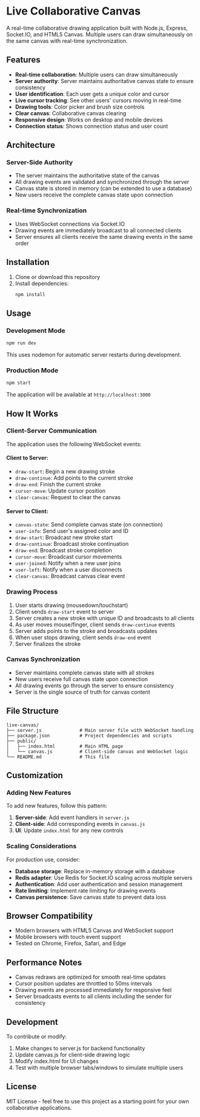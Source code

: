 # Live Collaborative Canvas

A real-time collaborative drawing application built with Node.js, Express, Socket.IO, and HTML5 Canvas. Multiple users can draw simultaneously on the same canvas with real-time synchronization.

## Features

- **Real-time collaboration**: Multiple users can draw simultaneously
- **Server authority**: Server maintains authoritative canvas state to ensure consistency
- **User identification**: Each user gets a unique color and cursor
- **Live cursor tracking**: See other users' cursors moving in real-time
- **Drawing tools**: Color picker and brush size controls
- **Clear canvas**: Collaborative canvas clearing
- **Responsive design**: Works on desktop and mobile devices
- **Connection status**: Shows connection status and user count

## Architecture

### Server-Side Authority
- The server maintains the authoritative state of the canvas
- All drawing events are validated and synchronized through the server
- Canvas state is stored in memory (can be extended to use a database)
- New users receive the complete canvas state upon connection

### Real-time Synchronization
- Uses WebSocket connections via Socket.IO
- Drawing events are immediately broadcast to all connected clients
- Server ensures all clients receive the same drawing events in the same order

## Installation

1. Clone or download this repository
2. Install dependencies:
   ```bash
   npm install
   ```

## Usage

### Development Mode
```bash
npm run dev
```
This uses nodemon for automatic server restarts during development.

### Production Mode
```bash
npm start
```

The application will be available at `http://localhost:3000`

## How It Works

### Client-Server Communication

The application uses the following WebSocket events:

#### Client to Server:
- `draw-start`: Begin a new drawing stroke
- `draw-continue`: Add points to the current stroke
- `draw-end`: Finish the current stroke
- `cursor-move`: Update cursor position
- `clear-canvas`: Request to clear the canvas

#### Server to Client:
- `canvas-state`: Send complete canvas state (on connection)
- `user-info`: Send user's assigned color and ID
- `draw-start`: Broadcast new stroke start
- `draw-continue`: Broadcast stroke continuation
- `draw-end`: Broadcast stroke completion
- `cursor-move`: Broadcast cursor movements
- `user-joined`: Notify when a new user joins
- `user-left`: Notify when a user disconnects
- `clear-canvas`: Broadcast canvas clear event

### Drawing Process

1. User starts drawing (mousedown/touchstart)
2. Client sends `draw-start` event to server
3. Server creates a new stroke with unique ID and broadcasts to all clients
4. As user moves mouse/finger, client sends `draw-continue` events
5. Server adds points to the stroke and broadcasts updates
6. When user stops drawing, client sends `draw-end` event
7. Server finalizes the stroke

### Canvas Synchronization

- Server maintains complete canvas state with all strokes
- New users receive full canvas state upon connection
- All drawing events go through the server to ensure consistency
- Server is the single source of truth for canvas content

## File Structure

```
live-canvas/
├── server.js              # Main server file with WebSocket handling
├── package.json           # Project dependencies and scripts
├── public/
│   ├── index.html         # Main HTML page
│   └── canvas.js          # Client-side canvas and WebSocket logic
└── README.md              # This file
```

## Customization

### Adding New Features

To add new features, follow this pattern:

1. **Server-side**: Add event handlers in `server.js`
2. **Client-side**: Add corresponding events in `canvas.js`
3. **UI**: Update `index.html` for any new controls

### Scaling Considerations

For production use, consider:

- **Database storage**: Replace in-memory storage with a database
- **Redis adapter**: Use Redis for Socket.IO scaling across multiple servers
- **Authentication**: Add user authentication and session management
- **Rate limiting**: Implement rate limiting for drawing events
- **Canvas persistence**: Save canvas state to prevent data loss

## Browser Compatibility

- Modern browsers with HTML5 Canvas and WebSocket support
- Mobile browsers with touch event support
- Tested on Chrome, Firefox, Safari, and Edge

## Performance Notes

- Canvas redraws are optimized for smooth real-time updates
- Cursor position updates are throttled to 50ms intervals
- Drawing events are processed immediately for responsive feel
- Server broadcasts events to all clients including the sender for consistency

## Development

To contribute or modify:

1. Make changes to server.js for backend functionality
2. Update canvas.js for client-side drawing logic  
3. Modify index.html for UI changes
4. Test with multiple browser tabs/windows to simulate multiple users

## License

MIT License - feel free to use this project as a starting point for your own collaborative applications.